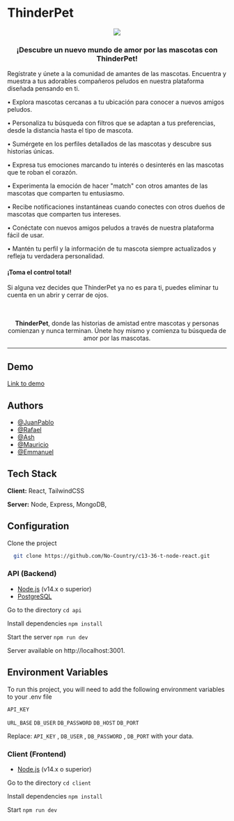 # ThinderPet  
<p align="center"><img src="https://thinderpet.vercel.app/logoFooter.png"/>
</p>

<h3 align="center">¡Descubre un nuevo mundo de amor por las mascotas con ThinderPet!</h3>

Regístrate y únete a la comunidad de amantes de las mascotas. Encuentra y muestra a tus adorables compañeros peludos en nuestra plataforma diseñada pensando en ti.

• Explora mascotas cercanas a tu ubicación para conocer a nuevos amigos peludos.

• Personaliza tu búsqueda con filtros que se adaptan a tus preferencias, desde la distancia hasta el tipo de mascota.

• Sumérgete en los perfiles detallados de las mascotas y descubre sus historias únicas.

• Expresa tus emociones marcando tu interés o desinterés en las mascotas que te roban el corazón.

• Experimenta la emoción de hacer "match" con otros amantes de las mascotas que comparten tu entusiasmo.

• Recibe notificaciones instantáneas cuando conectes con otros dueños de mascotas que comparten tus intereses.

• Conéctate con nuevos amigos peludos a través de nuestra plataforma fácil de usar.

• Mantén tu perfil y la información de tu mascota siempre actualizados y refleja tu verdadera personalidad.


<h4>¡Toma el control total! </h4>
Si alguna vez decides que ThinderPet ya no es para ti, puedes eliminar tu cuenta en un abrir y cerrar de ojos.
</br>
</br>
</br>


<p align="center" ><b>ThinderPet</b>, donde las historias de amistad entre mascotas y personas comienzan y nunca terminan. Únete hoy mismo y comienza tu búsqueda de amor por las mascotas.</p>



 --------------------------------------------------------------------------------------------------------------------
## Demo

[Link to demo](https://thinderpet.vercel.app/)



## Authors

- [@JuanPablo](https://github.com/jpsq)
- [@Rafael](https://github.com/rafaric)
- [@Ash](https://github.com/Ash19-88)
- [@Mauricio](https://github.com/De1t4)
- [@Emmanuel](https://github.com/EmmanuelML78)




## Tech Stack

**Client:** React, TailwindCSS

**Server:** Node, Express, MongoDB, 



## Configuration 
Clone the project

```bash
  git clone https://github.com/No-Country/c13-36-t-node-react.git
```


### API (Backend)

- [Node.js](https://nodejs.org/) (v14.x o superior)
- [PostgreSQL](https://www.postgresql.org/)

Go to the directory
`cd api`

Install dependencies
`npm install`

Start the server
`npm run dev`

Server available on http://localhost:3001.

## Environment Variables

To run this project, you will need to add the following environment variables to your .env file

`API_KEY`

`URL_BASE`
`DB_USER`
`DB_PASSWORD`
`DB_HOST`
`DB_PORT`

Replace: `API_KEY` , `DB_USER` , `DB_PASSWORD` , `DB_PORT` with your data.




### Client (Frontend)

- [Node.js](https://nodejs.org/) (v14.x o superior)

Go to the directory
`cd client`

Install dependencies
`npm install`

Start
`npm run dev`



